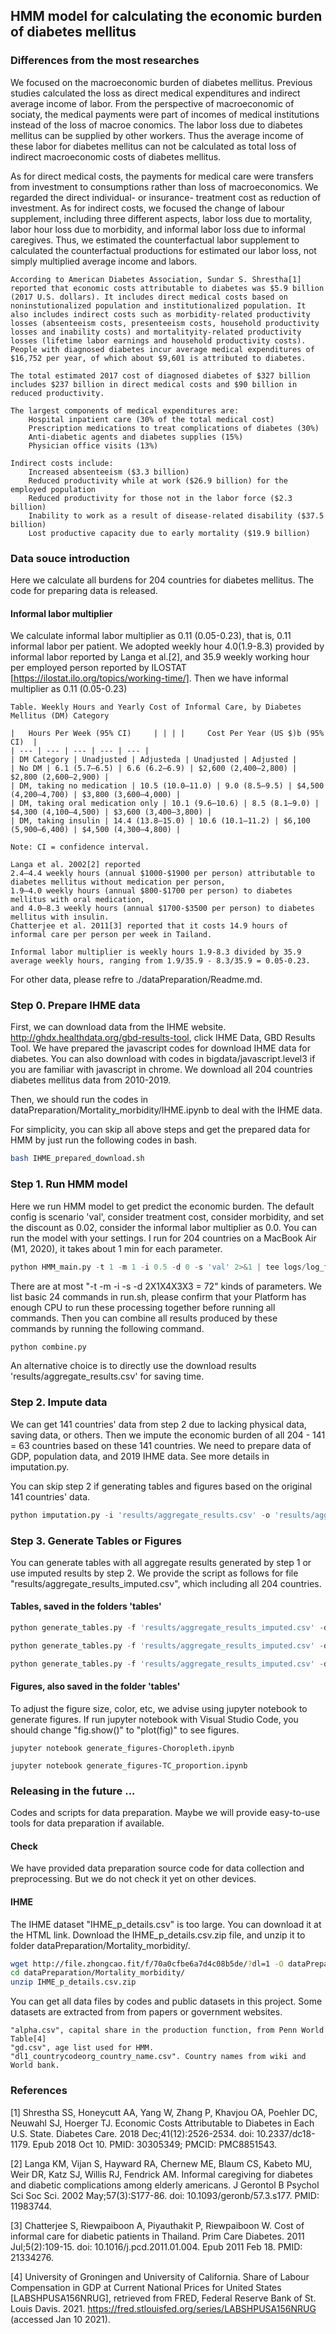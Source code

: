 ## HMM model for calculating the economic burden of diabetes mellitus

### Differences from the most researches
We focused on the macroeconomic burden of diabetes mellitus. Previous studies calculated the loss as direct medical expenditures and indirect average income of labor. From the perspective of macroeconomic of sociaty, the medical payments were part of incomes of medical institutions instead of the loss of macroe conomics. The labor loss due to diabetes mellitus can be supplied by other workers. Thus the average income of these labor for diabetes mellitus can not be calculated as total loss of indirect macroeconomic costs of diabetes mellitus.

As for direct medical costs, the payments for medical care were transfers from investment to consumptions rather than loss of macroeconomics. We regarded the direct individual- or insurance- treatment cost as reduction of investment. As for indirect costs, we focused the change of labour supplement, including three different aspects, labor loss due to mortality, labor hour loss due to morbidity, and informal labor loss due to informal caregives. Thus, we estimated the counterfactual labor supplement to calculated the counterfactual productions for estimated our labor loss, not simply multiplied average income and labors.

```
According to American Diabetes Association, Sundar S. Shrestha[1] reported that economic costs attributable to diabetes was $5.9 billion (2017 U.S. dollars). It includes direct medical costs based on noninstutionalized population and institutionalized population. It also includes indirect costs such as morbidity-related productivity losses (absenteeism costs, presenteeism costs, household productivity losses and inability costs) and mortalityity-related productivity losses (lifetime labor earnings and household productivity costs). People with diagnosed diabetes incur average medical expenditures of $16,752 per year, of which about $9,601 is attributed to diabetes.

The total estimated 2017 cost of diagnosed diabetes of $327 billion includes $237 billion in direct medical costs and $90 billion in reduced productivity.

The largest components of medical expenditures are:
	Hospital inpatient care (30% of the total medical cost)
	Prescription medications to treat complications of diabetes (30%)
	Anti-diabetic agents and diabetes supplies (15%)
	Physician office visits (13%)

Indirect costs include:
	Increased absenteeism ($3.3 billion)
	Reduced productivity while at work ($26.9 billion) for the employed population
	Reduced productivity for those not in the labor force ($2.3 billion)
	Inability to work as a result of disease-related disability ($37.5 billion)
	Lost productive capacity due to early mortality ($19.9 billion)

```




### Data souce introduction
Here we calculate all burdens for 204 countries for diabetes mellitus.
The code for preparing data is released.

#### Informal labor multiplier
We calculate informal labor multiplier as 0.11 (0.05-0.23), that is, 0.11 informal labor per patient.
We adopted weekly hour 4.0(1.9-8.3) provided by informal labor reported by Langa et al.[2], and 35.9 weekly working hour per employed person reported by ILOSTAT [https://ilostat.ilo.org/topics/working-time/]. Then we have informal multiplier as 0.11 (0.05-0.23)


```
Table. Weekly Hours and Yearly Cost of Informal Care, by Diabetes Mellitus (DM) Category
 	
| 	Hours Per Week (95% CI) 	| | | | 	Cost Per Year (US $)b (95% CI) 	| 
| --- | --- | --- | --- | --- | 
| DM Category |	Unadjusted | Adjusteda | Unadjusted | Adjusted |
| No DM | 6.1 (5.7–6.5) | 6.6 (6.2–6.9) | $2,600 (2,400–2,800) | $2,800 (2,600–2,900) | 
| DM, taking no medication | 10.5 (10.0–11.0) | 9.0 (8.5–9.5) | $4,500 (4,200–4,700) | $3,800 (3,600–4,000) | 
| DM, taking oral medication only | 10.1 (9.6–10.6) | 8.5 (8.1–9.0) | $4,300 (4,100–4,500) | $3,600 (3,400–3,800) | 
| DM, taking insulin | 14.4 (13.8–15.0) | 10.6 (10.1–11.2) | $6,100 (5,900–6,400) | $4,500 (4,300–4,800) |

Note: CI = confidence interval.

Langa et al. 2002[2] reported 
2.4–4.4 weekly hours (annual $1000-$1900 per person) attributable to diabetes mellitus without medication per person, 
1.9–4.0 weekly hours (annual $800-$1700 per person) to diabetes mellitus with oral medication, 
and 4.0–8.3 weekly hours (annual $1700-$3500 per person) to diabetes mellitus with insulin. 
Chatterjee et al. 2011[3] reported that it costs 14.9 hours of informal care per person per week in Tailand. 

Informal labor multiplier is weekly hours 1.9-8.3 divided by 35.9 average weekly hours, ranging from 1.9/35.9 - 8.3/35.9 = 0.05-0.23.
```
For other data, please refre to ./dataPreparation/Readme.md.

### Step 0. Prepare IHME data
First, we can download data from the IHME website.
http://ghdx.healthdata.org/gbd-results-tool, click IHME Data, GBD Results Tool. We have prepared the javascript codes for download IHME data for diabetes. You can also download with codes in bigdata/javascript.level3 if you are familiar with javascript in chrome. We download all 204 countries diabetes mellitus data from 2010-2019.

Then, we should run the codes in dataPreparation/Mortality_morbidity/IHME.ipynb to deal with the IHME data.

For simplicity, you can skip all above steps and get the prepared data for HMM by just run the following codes in bash.

```bash
bash IHME_prepared_download.sh
```

### Step 1. Run HMM model
Here we run HMM model to get predict the economic burden.
The default config is scenario 'val', consider treatment cost, consider morbidity, and set the discount as 0.02, consider the informal labor multiplier as 0.0. You can run the model with your settings.
I run for 204 countries on a MacBook Air (M1, 2020), it takes about 1 min for each parameter. 

```python
python HMM_main.py -t 1 -m 1 -i 0.5 -d 0 -s 'val' 2>&1 | tee logs/log_t1m1i5d0v.txt
```

There are at most "-t -m -i -s -d 2X1X4X3X3 = 72" kinds of parameters. We list basic 24 commands in run.sh, please confirm that your Platform has enough CPU to run these processing together before running all commands. Then you can combine all results produced by these commands by running the following command.

```python
python combine.py 
```

An alternative choice is to directly use the download results 'results/aggregate_results.csv' for saving time.

### Step 2. Impute data
We can get 141 countries' data from step 2 due to lacking physical data, saving data, or others. Then we impute the economic burden of all 204 - 141 = 63 countries based on these 141 countries. We need to prepare data of GDP, population data, and 2019 IHME data. See more details in imputation.py. 

You can skip step 2 if generating tables and figures based on the original 141 countries' data.

```python
python imputation.py -i 'results/aggregate_results.csv' -o 'results/aggregate_results_imputed.csv'
```


### Step 3. Generate Tables or Figures
You can generate tables with all aggregate results generated by step 1 or use imputed results by step 2. We provide the script as follows for file "results/aggregate_results_imputed.csv", which including all 204 countries. 

#### Tables, saved in the folders 'tables'
```python
python generate_tables.py -f 'results/aggregate_results_imputed.csv' -d 0
```
```python
python generate_tables.py -f 'results/aggregate_results_imputed.csv' -d 0.02
```
```python
python generate_tables.py -f 'results/aggregate_results_imputed.csv' -d 0.03
```

#### Figures, also saved in the folder 'tables'
To adjust the figure size, color, etc, we advise using jupyter notebook to generate figures.
If run jupyter notebook with Visual Studio Code, you should change "fig.show()" to "plot(fig)" to see figures.

```jupyter
jupyter notebook generate_figures-Choropleth.ipynb
```
```jupyter
jupyter notebook generate_figures-TC_proportion.ipynb
```

### Releasing in the future ...
Codes and scripts for data preparation. Maybe we will provide easy-to-use tools for data preparation if available.
#### Check
We have provided data preparation source code for data collection and preprocessing.
But we do not check it yet on other devices.
#### IHME
The IHME dataset "IHME_p_details.csv" is too large. You can download it at the HTML link. Download the IHME_p_details.csv.zip file, and unzip it to folder dataPreparation/Mortality_morbidity/.
```bash
wget http://file.zhongcao.fit/f/70a0cfbe6a7d4c08b5de/?dl=1 -O dataPreparation/Mortality_morbidity/IHME_p_details.csv.zip
cd dataPreparation/Mortality_morbidity/
unzip IHME_p_details.csv.zip
```

You can get all data files by codes and public datasets in this project. Some datasets are extracted from from papers or government websites.
```
"alpha.csv", capital share in the production function, from Penn World Table[4]
"gd.csv", age list used for HMM.
"dl1_countrycodeorg_country_name.csv". Country names from wiki and World bank.
```

### References

[1] Shrestha SS, Honeycutt AA, Yang W, Zhang P, Khavjou OA, Poehler DC, Neuwahl SJ, Hoerger TJ. Economic Costs Attributable to Diabetes in Each U.S. State. Diabetes Care. 2018 Dec;41(12):2526-2534. doi: 10.2337/dc18-1179. Epub 2018 Oct 10. PMID: 30305349; PMCID: PMC8851543.

[2] Langa KM, Vijan S, Hayward RA, Chernew ME, Blaum CS, Kabeto MU, Weir DR, Katz SJ, Willis RJ, Fendrick AM. Informal caregiving for diabetes and diabetic complications among elderly americans. J Gerontol B Psychol Sci Soc Sci. 2002 May;57(3):S177-86. doi: 10.1093/geronb/57.3.s177. PMID: 11983744.

[3] Chatterjee S, Riewpaiboon A, Piyauthakit P, Riewpaiboon W. Cost of informal care for diabetic patients in Thailand. Prim Care Diabetes. 2011 Jul;5(2):109-15. doi: 10.1016/j.pcd.2011.01.004. Epub 2011 Feb 18. PMID: 21334276.

[4] University of Groningen and University of California. Share of Labour Compensation in GDP at Current National Prices for United States [LABSHPUSA156NRUG], retrieved from FRED, Federal Reserve Bank of St. Louis Davis. 2021. https://fred.stlouisfed.org/series/LABSHPUSA156NRUG (accessed Jan 10 2021).




